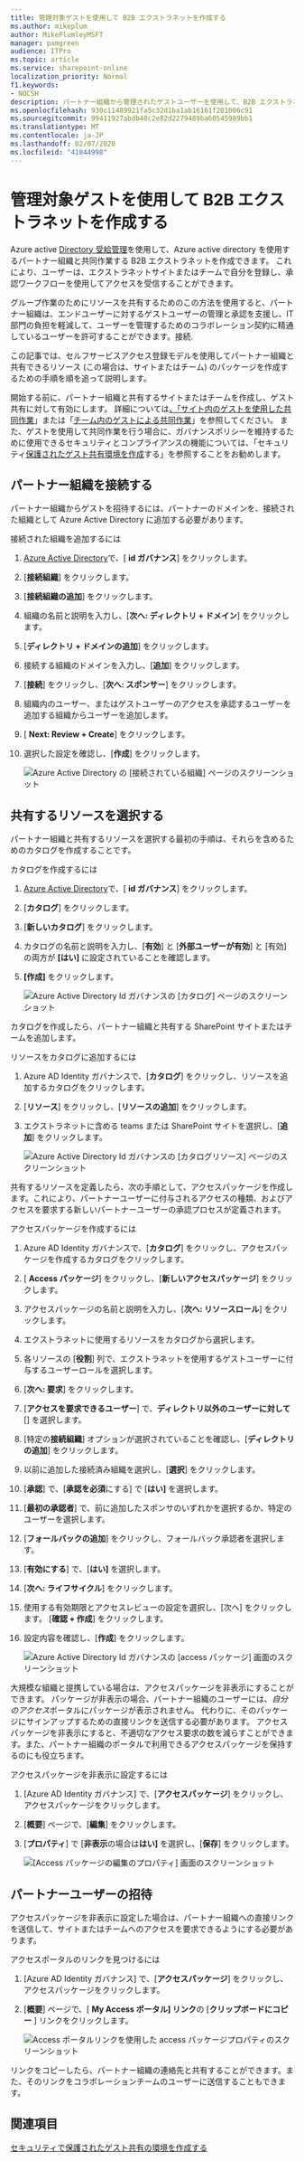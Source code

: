 ```yaml
---
title: 管理対象ゲストを使用して B2B エクストラネットを作成する
ms.author: mikeplum
author: MikePlumleyMSFT
manager: pamgreen
audience: ITPro
ms.topic: article
ms.service: sharepoint-online
localization_priority: Normal
f1.keywords:
- NOCSH
description: パートナー組織から管理されたゲストユーザーを使用して、B2B エクストラネットのサイトまたはチームを作成する方法について説明します。
ms.openlocfilehash: 930c11489921fa5c32d1ba1ab16161f201006c91
ms.sourcegitcommit: 99411927abdb40c2e82d2279489ba60545989bb1
ms.translationtype: MT
ms.contentlocale: ja-JP
ms.lasthandoff: 02/07/2020
ms.locfileid: "41844998"
---
```

# <a name="create-a-b2b-extranet-with-managed-guests"></a>管理対象ゲストを使用して B2B エクストラネットを作成する

Azure active [Directory 受給管理](https://docs.microsoft.com/azure/active-directory/governance/entitlement-management-overview)を使用して、Azure active directory を使用するパートナー組織と共同作業する B2B エクストラネットを作成できます。 これにより、ユーザーは、エクストラネットサイトまたはチームで自分を登録し、承認ワークフローを使用してアクセスを受信することができます。

グループ作業のためにリソースを共有するためのこの方法を使用すると、パートナー組織は、エンドユーザーに対するゲストユーザーの管理と承認を支援し、IT 部門の負担を軽減して、ユーザーを管理するためのコラボレーション契約に精通しているユーザーを許可することができます。接続.

この記事では、セルフサービスアクセス登録モデルを使用してパートナー組織と共有できるリソース (この場合は、サイトまたはチーム) のパッケージを作成するための手順を順を追って説明します。 

開始する前に、パートナー組織と共有するサイトまたはチームを作成し、ゲスト共有に対して有効にします。 詳細については[、「サイト内のゲストを使用した共同作業](collaborate-in-a-site.md)」または「[チーム内のゲストによる共同作業](collaborate-as-a-team.md)」を参照してください。 また、ゲストを使用して共同作業を行う場合に、ガバナンスポリシーを維持するために使用できるセキュリティとコンプライアンスの機能については、「セキュリティ[保護されたゲスト共有環境を作成](create-a-secure-guest-sharing-environment.md)する」を参照することをお勧めします。

## <a name="connect-the-partner-organization"></a>パートナー組織を接続する

パートナー組織からゲストを招待するには、パートナーのドメインを、接続された組織として Azure Active Directory に追加する必要があります。

接続された組織を追加するには
1. [Azure Active Directory](https://aad.portal.azure.com)で、[ **id ガバナンス**] をクリックします。
2. [**接続組織**] をクリックします。
4. [**接続組織の追加**] をクリックします。
5. 組織の名前と説明を入力し、[**次へ: ディレクトリ + ドメイン**] をクリックします。
6. [**ディレクトリ + ドメインの追加**] をクリックします。
7. 接続する組織のドメインを入力し、[**追加**] をクリックします。
8. [**接続**] をクリックし、[**次へ: スポンサー**] をクリックします。
9. 組織内のユーザー、またはゲストユーザーのアクセスを承認するユーザーを追加する組織からユーザーを追加します。
10. [ **Next: Review + Create**] をクリックします。
11. 選択した設定を確認し、[**作成**] をクリックします。

    ![Azure Active Directory の [接続されている組織] ページのスクリーンショット](media/identity-governance-connected-organizations.png)

## <a name="choose-the-resources-to-share"></a>共有するリソースを選択する

パートナー組織と共有するリソースを選択する最初の手順は、それらを含めるためのカタログを作成することです。

カタログを作成するには
1. [Azure Active Directory](https://aad.portal.azure.com)で、[ **id ガバナンス**] をクリックします。
2. [**カタログ**] をクリックします。
3. [**新しいカタログ**] をクリックします。
4. カタログの名前と説明を入力し、[**有効**] と [**外部ユーザーが有効**] と [有効] の両方が **[はい]** に設定されていることを確認します。
5. **[作成]** をクリックします。

   ![Azure Active Directory Id ガバナンスの [カタログ] ページのスクリーンショット](media/identity-governance-catalogs.png)

カタログを作成したら、パートナー組織と共有する SharePoint サイトまたはチームを追加します。

リソースをカタログに追加するには
1. Azure AD Identity ガバナンスで、[**カタログ**] をクリックし、リソースを追加するカタログをクリックします。
2. [**リソース**] をクリックし、[**リソースの追加**] をクリックします。
3. エクストラネットに含める teams または SharePoint サイトを選択し、[**追加**] をクリックします。

   ![Azure Active Directory Id ガバナンスの [カタログリソース] ページのスクリーンショット](media/identity-governance-catalog-resource.png)

共有するリソースを定義したら、次の手順として、アクセスパッケージを作成します。これにより、パートナーユーザーに付与されるアクセスの種類、およびアクセスを要求する新しいパートナーユーザーの承認プロセスが定義されます。

アクセスパッケージを作成するには
1. Azure AD Identity ガバナンスで、[**カタログ**] をクリックし、アクセスパッケージを作成するカタログをクリックします。
2. [ **Access パッケージ**] をクリックし、[**新しいアクセスパッケージ**] をクリックします。
3. アクセスパッケージの名前と説明を入力し、[**次へ: リソースロール**] をクリックします。
4. エクストラネットに使用するリソースをカタログから選択します。
5. 各リソースの [**役割**] 列で、エクストラネットを使用するゲストユーザーに付与するユーザーロールを選択します。
6. [**次へ: 要求**] をクリックします。
7. [**アクセスを要求できるユーザー**] で、**ディレクトリ以外のユーザーに対して**[] を選択します。
8. [特定の**接続組織**] オプションが選択されていることを確認し、[**ディレクトリの追加**] をクリックします。
9. 以前に追加した接続済み組織を選択し、[**選択**] をクリックします。
10. [**承認**] で、[**承認を必須**にする] で [**はい]** を選択します。
11. [**最初の承認者**] で、前に追加したスポンサのいずれかを選択するか、特定のユーザーを選択します。
12. [**フォールバックの追加**] をクリックし、フォールバック承認者を選択します。
13. [**有効にする**] で、[**はい]** を選択します。
14. [**次へ: ライフサイクル**] をクリックします。
15. 使用する有効期限とアクセスレビューの設定を選択し、[次へ] をクリックします。 [**確認 + 作成**] をクリックします。
16. 設定内容を確認し、[**作成**] をクリックします。

    ![Azure Active Directory Id ガバナンスの [access パッケージ] 画面のスクリーンショット](media/identity-governance-access-packages.png)

大規模な組織と提携している場合は、アクセスパッケージを非表示にすることができます。 パッケージが非表示の場合、パートナー組織のユーザーには、*自分のアクセス*ポータルにパッケージが表示されません。 代わりに、そのパッケージにサインアップするための直接リンクを送信する必要があります。 アクセスパッケージを非表示にすると、不適切なアクセス要求の数を減らすことができます。また、パートナー組織のポータルで利用できるアクセスパッケージを保持するのにも役立ちます。

アクセスパッケージを非表示に設定するには
1. [Azure AD Identity ガバナンス] で、[**アクセスパッケージ**] をクリックし、アクセスパッケージをクリックします。
2. [**概要**] ページで、[**編集**] をクリックします。
3. [**プロパティ**] で [**非表示**の場合は**はい]** を選択し、[**保存**] をクリックします。

   ![[Access パッケージの編集のプロパティ] 画面のスクリーンショット](media/identity-governance-access-package-hidden.png)

## <a name="invite-partner-users"></a>パートナーユーザーの招待

アクセスパッケージを非表示に設定した場合は、パートナー組織への直接リンクを送信して、サイトまたはチームへのアクセスを要求できるようにする必要があります。

アクセスポータルのリンクを見つけるには
1. [Azure AD Identity ガバナンス] で、[**アクセスパッケージ**] をクリックし、アクセスパッケージをクリックします。
2. [**概要**] ページで、[ **My Access ポータル] リンク**の [**クリップボードにコピー** ] リンクをクリックします。

   ![Access ポータルリンクを使用した access パッケージプロパティのスクリーンショット](media/identity-governance-access-portal-link.png)

リンクをコピーしたら、パートナー組織の連絡先と共有することができます。また、そのリンクをコラボレーションチームのユーザーに送信することもできます。

## <a name="see-also"></a>関連項目

[セキュリティで保護されたゲスト共有の環境を作成する](create-a-secure-guest-sharing-environment.md)

